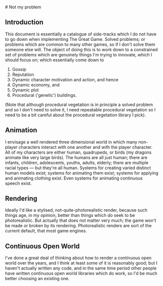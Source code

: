 # Not my problem

## Introduction

This document is essentially a catalogue of side-tracks which I do not have to go down when implementing The Great Game. Solved problems; or problems which are common to many other games, so if I don't solve them someone else will. The object of doing this is to work down to a constrained set of problems which are genuinely things I'm trying to innovate, which I should focus on; which essentially come down to

1. Gossip
2. Reputation
3. Dynamic character motivation and action, and hence
4. Dynamic economy, and
5. Dynamic plot
6. Procedural ('genetic') buildings.

(Note that although procedural vegetation is in principle a solved problem and so I don't need to solve it, I need repeatable procedural vegetation so I need to be a bit careful about the procedural vegetation library I pick).

## Animation

I envisage a well rendered three dimensional world in which many non-player characters interact with one another and with the player character. All of my characters are either human, quadrupeds, or birds (my dragons animate like very large birds). The humans are all just human; there are infants, children, adolescents, youths, adults, elderly; there are multiple racial types &mdash; but they're all human. Systems for creating varied distinct human models exist; systems for animating them exist; systems for applying and animating clothing exist. Even systems for animating continuous speech exist.

## Rendering

Ideally I'd like a stylised, not-quite-photorealistic render, because such things age, in my opinion, better than things which do seek to be photorealistic. But actually that does not matter very much; the game won't be made or broken by its rendering. Photorealistic renders are sort of the current default, that most game engines.

## Continuous Open World

I've done a great deal of thinking about how to render a continuous open world over the years, and I think at least some of it is reasonably good; but I haven't actually written any code, and in the same time period other people have written continuous open world libraries which do work, so I'd be much better choosing an existing one.
